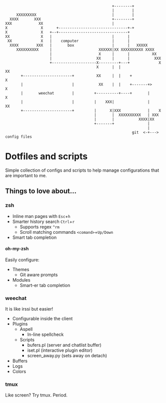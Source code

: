 ```
                                                +--------+             
                                                |        |             
     XXXXXXXXX                                  |        |             
  XXXX       XXX                                +--------+             
XXX            XX                               |                      
X               X      +-------------------------------+-+             
X               X   +--+-------------------------------+               
XX              X   |                           |      |               
 XX             X   |    computer               |      |               
  XXXX        XXX   |       box                 |      |   XXXXX       
     XXXXXXXXXX     |                     XXXXXX|XX XXXXXXXXXX XXXX    
                    |                     X     |      |          XX   
                    |                    XX     |      |           XXX 
                    +--------------------X---------+---+             X 
                                         X      |  |                 XX
       +----------------------+          XX     |  |    +             X
       |                      |           XX    |  |    +-------+>    X
       |       weechat        |         +----------+----+       |     X
       |                      |         |    XXX|               |    XX
       +----------------------+         |      X|XXX            |    X 
                                        |       |  XXXXXXXXXX   | XXX  
                                        |       |           XXXX|XX    
                                        +-------+               |
                                                                |
                                                         git  <-+--->  config files
```

# Dotfiles and scripts

Simple collection of configs and scripts to help manage configurations that are important to me.


## Things to love about...

### zsh
* Inline man pages with `Esc`+`h`
* Smarter history search `Ctrl`+`r`
  * Supports regex `^rm`
  * Scroll matching commands `<comand>`+`Up/Down`
* Smart tab completion

#### oh-my-zsh
Easily configure:
* Themes
  * Git aware prompts
* Modules
  * Smart-er tab completion
 
### weechat
It is like irssi but easier!
* Configurable inside the client
* Plugins
  * Aspell
    * In-line spellcheck
  * Scripts
    * bufers.pl (server and chatlist buffer)
    * iset.pl (interactive plugin editor)
    * screen_away.py (sets away on detach)
* Buffers
* Logs
* Colors

### tmux
Like screen? Try tmux. Period.
